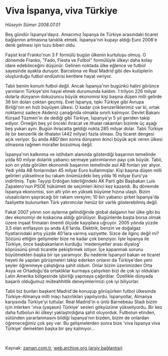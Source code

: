 # Viva İspanya, viva Türkiye

*Hüseyin Sümer 2008.07.01*

<tr><td class="metin" colspan="2" style="padding-top: 20px; padding-left: 5px; padding-right: 10px;">Beş gündür İspanya'dayız. Amacımız İspanya ile Türkiye arasındaki ticaret bağlarının artmasına tanıklık etmek. İspanya'nın kupayı aldığı Euro 2008'e denk gelmesi işin tuzu biberi oldu.</td></tr><tr><td class="metin" colspan="2" style="padding-top: 20px; padding-left: 5px; padding-right: 10px;"><p>Faşist kral Franko'nun 3 F formülü bugün ülkenin kurtuluşu olmuş. O dönemde Franko, "Fado, Fiesta ve Futbol" formülüyle ülkeyi daha kolay idare edebileceğini düşünür. Gelinen noktada ülke eğlence ve futbol sayesinde ayakta duruyor. Barcelona ve Real Madrid gibi dev kulüplerin oluşturduğu futbol endüstrisi kentlere hayat veriyor.
<p>Tabii benim konum futbol değil. Ancak İspanya'nın bugünkü halini görünce yarınların Türkiye'sini hayal etmek durumunda kaldım. 1 trilyon 226 milyar dolarla dünyanın dokuzuncu büyük ekonomisi kişi başına düşen milli gelirde 36 bin doları çoktan geçmiş. Evet İspanya, tıpkı Türkiye gibi Avrupa Birliği'nin en hızlı büyüyen ülkesi. O kadar çok benzerliklerimiz var ki, ortak noktamız sadece Akdeniz çanağında olmakla sınırlı kalmıyor. Devlet Bakanı Kürşad Tüzmen'in de dediği gibi Türkiye, İspanya'yı 5 yıl geriden takip ediyor. Örneğin beş yıl önceki ihracat ve ithalat rakamları bizimle üç aşağı beş yukarı aynı. Bugün ihracatta geldiği nokta 285 milyar dolar. Tabii Türkiye ile bir benzerlik de ithalatın (442 milyar) fazla olması. Dış ticaret dengesi açık veriyor. Şu anda ABD'den sonra dünyanın ikinci büyük açık veren ülkesi olmasına rağmen moraller bozulmuş değil.
<p>İspanya'nın kalkınma ve istihdam alanında gösterdiği başarının temelinde yılda 60 milyar dolarlık yabancı sermaye yatırımlarının payı çok büyük. Tabii, son on yılda görülen ekonomik başarının temelinde asıl AB fonları yer alıyor. Yedi yılda AB fonlarından 45 milyar Euro kullanmışlar. Kişi başına düşen milli gelirleri yükselince bu rakam önümüzdeki beş yılda 16 milyar Euro'ya indirilmiş. Tıpkı Tayyip Erdoğan liderliğindeki AK Parti gibi Başbakan Luis Zapatero'nun PSOE hükümeti de seçimleri ikinci kez kazandı. Bu dönemde İspanya ekonomisi, son altı yılın en yüksek büyüme hızına ulaştı. Bizim ulusalcıların şaşıracağı bir rakam vereyim; 10 bin yabancı şirket İspanya'da faaliyette bulunurken Türk yatırımcılar henüz bir varlık gösterebilmiş değil.
<p>Fakat 2007 yılının son aylarına gelindiğinde global dalganın her ülke gibi bu dev ekonomiyi de kıskacına aldığı görülüyor. Bugünlerde başta borsa olmak üzere inşaat firmaları önemli ölçüde kayıplara uğruyor. 2005 yılında yüzde 3,5 olan enflasyon şu anda 4,6'larda. Elektrik, benzin ve doğalgaz fiyatlarındaki artış yüzde 40'lara varmış vaziyette. Sizce de ilginç değil mi? Sözünü ettiğim gelişmeler bize ne kadar çok benziyor. İşte İspanya ile Türkiye, önce başbakanların kurduğu 'medeniyetler arası diyalog' köprüsünü şimdi ticaretle pekiştirmek istiyor. İçe kapanmak sorunu büyütmekten başka bir işe yaramıyor. Bu nedenle İspanyol bakan ve ticaret heyeti ile yapılan görüşmeleri takip ederken onların da Türkiye'den yeni şeyler öğrenmeye çalıştığına şahit oldum. Onlar bizim üzerimizden Orta Asya ve Ortadoğu'da ortaklıklar kurmaya çalışırken bizi de çok iyi oldukları Latin Amerika bölgesinde işbirliği yapmaya çağırdılar. Özellikle dünyada başarılı olduğumuz müteahhitlik deneyimlerimizi çok iyi biliyorlar.
<p>Tabii biz bunları başkent Madrid'de konuşup görüşürken futbol ülkesinde Türkiye-Almanya milli maçı hazırlıkları yapılıyordu. İspanyollar, Almanya karşısında Türkiye'yi tuttular. Real Madrid'in o ünlü Barnebeau Stadı bizim için inlerken 'viva (yaşasın) Türkiye' sesleri gökyüzüne yükseliyordu. Bir kez daha futbolun iki ülkeyi yaklaştırdığına şahit oluyorduk. Futbolun etinden, sütünden yararlanmasını bildiği İspanya'nın bizden, bizim de onlardan öğreneceğimiz çok şey var. Bu gelişmelerden sonra bize 'viva İspanya viva Türkiye' demekten başka bir şey kalmıyor... 
<p><br/></p></p></p></p></p></p></td></tr>

Kaynak: [zaman.com.tr](http://zaman.com.tr/yazar.do?yazino=708678), [web.archive.org (arşiv bağlantısı)](http://web.archive.org/web/20080828175927/http://zaman.com.tr:80/yazar.do?yazino=708678)
